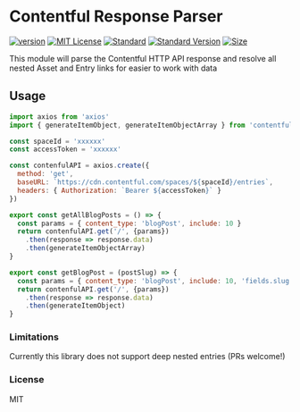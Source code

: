 # Contentful Response Parser

[![version][version]](http://npm.im/contentful-response-parser)
[![MIT License][MIT License]](http://opensource.org/licenses/MIT)
[![Standard][Standard]](http://standardjs.com)
[![Standard Version][Standard Version]](https://github.com/conventional-changelog/standard-version)
[![Size][Size]](https://unpkg.com/contentful-response-parser)

This module will parse the Contentful HTTP API response and resolve all nested Asset and Entry links for easier to work with data

## Usage

```js
import axios from 'axios'
import { generateItemObject, generateItemObjectArray } from 'contentful-response-parser'

const spaceId = 'xxxxxx'
const accessToken = 'xxxxxx'

const contenfulAPI = axios.create({
  method: 'get',
  baseURL: `https://cdn.contentful.com/spaces/${spaceId}/entries`,
  headers: { Authorization: `Bearer ${accessToken}` }
})

export const getAllBlogPosts = () => {
  const params = { content_type: 'blogPost', include: 10 }
  return contenfulAPI.get('/', {params})
    .then(response => response.data)
    .then(generateItemObjectArray)
}

export const getBlogPost = (postSlug) => {
  const params = { content_type: 'blogPost', include: 10, 'fields.slug': postSlug }
  return contenfulAPI.get('/', {params})
    .then(response => response.data)
    .then(generateItemObject)
}
```

### Limitations

Currently this library does not support deep nested entries (PRs welcome!)

### License

MIT

[version]: https://img.shields.io/npm/v/contentful-response-parser.svg
[MIT License]: https://img.shields.io/npm/l/contentful-response-parser.svg
[Standard]: https://img.shields.io/badge/code%20style-standard-brightgreen.svg
[Standard Version]: https://img.shields.io/badge/release-standard%20version-brightgreen.svg
[Size]: https://badges.herokuapp.com/size/npm/contentful-response-parser?gzip=true&label=gzipped
